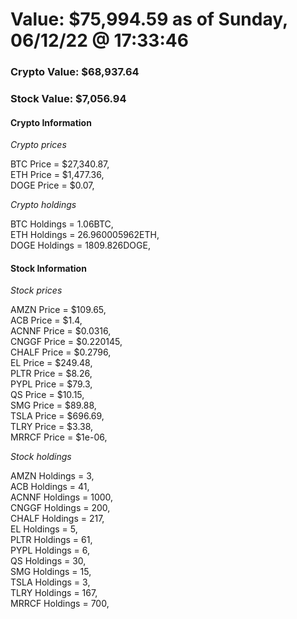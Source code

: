 # Value: $75,994.59 as of Sunday, 06/12/22 @ 17:33:46 

### Crypto Value: $68,937.64

### Stock Value: $7,056.94

#### Crypto Information 
*Crypto prices* 

BTC Price = $27,340.87,  
ETH Price = $1,477.36,  
DOGE Price = $0.07,  


*Crypto holdings* 

BTC Holdings = 1.06BTC,  
ETH Holdings = 26.960005962ETH,  
DOGE Holdings = 1809.826DOGE,  


#### Stock Information 

*Stock prices* 

AMZN Price = $109.65,  
ACB Price = $1.4,  
ACNNF Price = $0.0316,  
CNGGF Price = $0.220145,  
CHALF Price = $0.2796,  
EL Price = $249.48,  
PLTR Price = $8.26,  
PYPL Price = $79.3,  
QS Price = $10.15,  
SMG Price = $89.88,  
TSLA Price = $696.69,  
TLRY Price = $3.38,  
MRRCF Price = $1e-06,  


*Stock holdings* 

AMZN Holdings = 3,  
ACB Holdings = 41,  
ACNNF Holdings = 1000,  
CNGGF Holdings = 200,  
CHALF Holdings = 217,  
EL Holdings = 5,  
PLTR Holdings = 61,  
PYPL Holdings = 6,  
QS Holdings = 30,  
SMG Holdings = 15,  
TSLA Holdings = 3,  
TLRY Holdings = 167,  
MRRCF Holdings = 700,  


